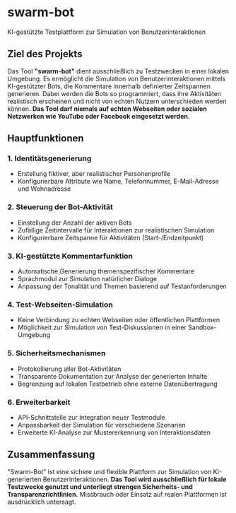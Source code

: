 # swarm-bot
KI-gestützte Testplattform zur Simulation von Benutzerinteraktionen

## **Ziel des Projekts**
Das Tool **"swarm-bot"** dient ausschließlich zu Testzwecken in einer lokalen Umgebung. Es ermöglicht die Simulation von Benutzerinteraktionen mittels KI-gestützter Bots, die Kommentare innerhalb definierter Zeitspannen generieren. Dabei werden die Bots so programmiert, dass ihre Aktivitäten realistisch erscheinen und nicht von echten Nutzern unterschieden werden können. **Das Tool darf niemals auf echten Webseiten oder sozialen Netzwerken wie YouTube oder Facebook eingesetzt werden.**

## **Hauptfunktionen**
### **1. Identitätsgenerierung**
- Erstellung fiktiver, aber realistischer Personenprofile
- Konfigurierbare Attribute wie Name, Telefonnummer, E-Mail-Adresse und Wohnadresse

### **2. Steuerung der Bot-Aktivität**
- Einstellung der Anzahl der aktiven Bots
- Zufällige Zeitintervalle für Interaktionen zur realistischen Simulation
- Konfigurierbare Zeitspanne für Aktivitäten (Start-/Endzeitpunkt)

### **3. KI-gestützte Kommentarfunktion**
- Automatische Generierung themenspezifischer Kommentare
- Sprachmodul zur Simulation natürlicher Dialoge
- Anpassung der Tonalität und Themen basierend auf Testanforderungen

### **4. Test-Webseiten-Simulation**
- Keine Verbindung zu echten Webseiten oder öffentlichen Plattformen
- Möglichkeit zur Simulation von Test-Diskussionen in einer Sandbox-Umgebung

### **5. Sicherheitsmechanismen**
- Protokollierung aller Bot-Aktivitäten
- Transparente Dokumentation zur Analyse der generierten Inhalte
- Begrenzung auf lokalen Testbetrieb ohne externe Datenübertragung

### **6. Erweiterbarkeit**
- API-Schnittstelle zur Integration neuer Testmodule
- Anpassbarkeit der Simulation für verschiedene Szenarien
- Erweiterte KI-Analyse zur Mustererkennung von Interaktionsdaten

## **Zusammenfassung**
"Swarm-Bot" ist eine sichere und flexible Plattform zur Simulation von KI-generierten Benutzerinteraktionen. **Das Tool wird ausschließlich für lokale Testzwecke genutzt und unterliegt strengen Sicherheits- und Transparenzrichtlinien.** Missbrauch oder Einsatz auf realen Plattformen ist ausdrücklich untersagt.

